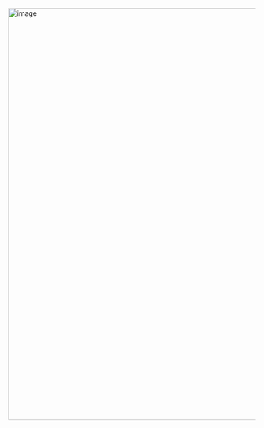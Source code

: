 <img width="532" height="838" alt="image" src="https://github.com/user-attachments/assets/cf032b65-aa53-46df-9a9d-bddb16658e61" />
